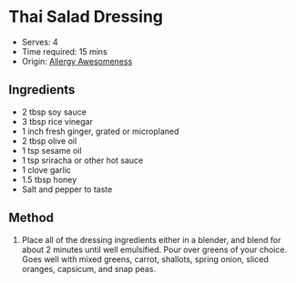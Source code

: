 # Thai Salad Dressing
* Serves: 4
* Time required: 15 mins
* Origin: [Allergy Awesomeness](https://allergyawesomeness.com/allergy-friendly-thai-chopped-salad/)

## Ingredients
* 2 tbsp soy sauce
* 3 tbsp rice vinegar
* 1 inch fresh ginger, grated or microplaned
* 2 tbsp olive oil
* 1 tsp sesame oil
* 1 tsp sriracha or other hot sauce
* 1 clove garlic
* 1.5 tbsp honey
* Salt and pepper to taste

## Method
1. Place all of the dressing ingredients either in a blender, and blend for about 2 minutes until well emulsified. Pour over greens of your choice. Goes well with mixed greens, carrot, shallots, spring onion, sliced oranges, capsicum, and snap peas.

